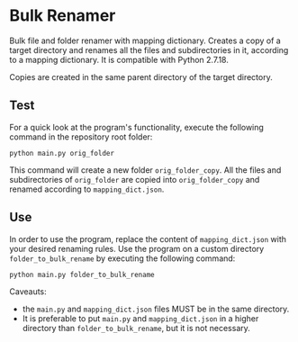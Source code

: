 # Bulk Renamer
 Bulk file and folder renamer with mapping dictionary.
 Creates a copy of a target directory and renames all the files and subdirectories in it, according to a mapping dictionary.
 It is compatible with Python 2.7.18.
 
 Copies are created in the same parent directory of the target directory.

 ## Test
 For a quick look at the program's functionality, execute the following command in the repository root folder:
 ```
 python main.py orig_folder
 ```
 
 This command will create a new folder `orig_folder_copy`. All the files and subdirectories of `orig_folder` are copied into `orig_folder_copy` and renamed according to `mapping_dict.json`.
 
 ## Use
 In order to use the program, replace the content of `mapping_dict.json` with your desired renaming rules.
 Use the program on a custom directory `folder_to_bulk_rename` by executing the following command:
 ```
 python main.py folder_to_bulk_rename
 ```

 Caveauts:
 - the `main.py` and `mapping_dict.json` files MUST be in the same directory. 
 - It is preferable to put `main.py` and `mapping_dict.json` in a higher directory than `folder_to_bulk_rename`, but it is not necessary.
